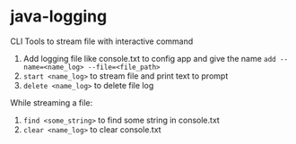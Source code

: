 # java-logging
CLI Tools to stream file with interactive command

1. Add logging file like console.txt to config app and give the name `add --name=<name_log> --file=<file_path>`
2. `start <name_log>` to stream file and print text to prompt
3. `delete <name_log>` to delete file log

While streaming a file:
1. `find <some_string>` to find some string in console.txt
2. `clear <name_log>` to clear console.txt
